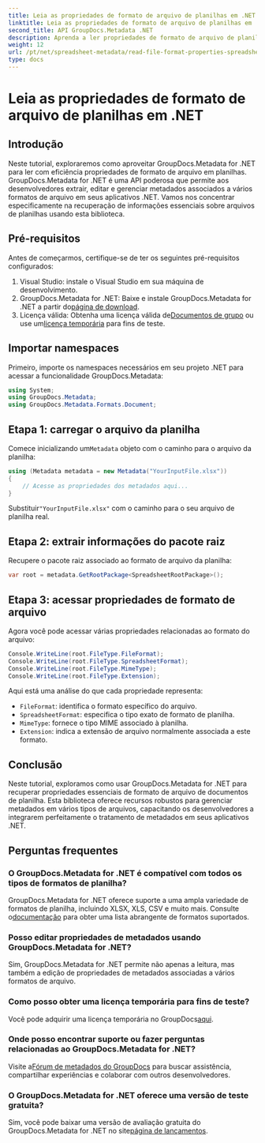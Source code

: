 ```yaml
---
title: Leia as propriedades de formato de arquivo de planilhas em .NET
linktitle: Leia as propriedades de formato de arquivo de planilhas em .NET
second_title: API GroupDocs.Metadata .NET
description: Aprenda a ler propriedades de formato de arquivo de planilha usando GroupDocs.Metadata for .NET. Acesse formato de arquivo, tipo MIME e muito mais com chamadas de API simples.
weight: 12
url: /pt/net/spreadsheet-metadata/read-file-format-properties-spreadsheets/
type: docs
---
```

# Leia as propriedades de formato de arquivo de planilhas em .NET

## Introdução
Neste tutorial, exploraremos como aproveitar GroupDocs.Metadata for .NET para ler com eficiência propriedades de formato de arquivo em planilhas. GroupDocs.Metadata for .NET é uma API poderosa que permite aos desenvolvedores extrair, editar e gerenciar metadados associados a vários formatos de arquivo em seus aplicativos .NET. Vamos nos concentrar especificamente na recuperação de informações essenciais sobre arquivos de planilhas usando esta biblioteca.
## Pré-requisitos
Antes de começarmos, certifique-se de ter os seguintes pré-requisitos configurados:
1. Visual Studio: instale o Visual Studio em sua máquina de desenvolvimento.
2.  GroupDocs.Metadata for .NET: Baixe e instale GroupDocs.Metadata for .NET a partir do[página de download](https://releases.groupdocs.com/metadata/net/).
3.  Licença válida: Obtenha uma licença válida de[Documentos de grupo](https://purchase.groupdocs.com/buy) ou use um[licença temporária](https://purchase.groupdocs.com/temporary-license/) para fins de teste.

## Importar namespaces
Primeiro, importe os namespaces necessários em seu projeto .NET para acessar a funcionalidade GroupDocs.Metadata:
```csharp
using System;
using GroupDocs.Metadata;
using GroupDocs.Metadata.Formats.Document;
```
## Etapa 1: carregar o arquivo da planilha
 Comece inicializando um`Metadata` objeto com o caminho para o arquivo da planilha:
```csharp
using (Metadata metadata = new Metadata("YourInputFile.xlsx"))
{
    // Acesse as propriedades dos metadados aqui...
}
```
 Substituir`"YourInputFile.xlsx"` com o caminho para o seu arquivo de planilha real.
## Etapa 2: extrair informações do pacote raiz
Recupere o pacote raiz associado ao formato de arquivo da planilha:
```csharp
var root = metadata.GetRootPackage<SpreadsheetRootPackage>();
```
## Etapa 3: acessar propriedades de formato de arquivo
Agora você pode acessar várias propriedades relacionadas ao formato do arquivo:
```csharp
Console.WriteLine(root.FileType.FileFormat);
Console.WriteLine(root.FileType.SpreadsheetFormat);
Console.WriteLine(root.FileType.MimeType);
Console.WriteLine(root.FileType.Extension);
```
Aqui está uma análise do que cada propriedade representa:
- `FileFormat`: identifica o formato específico do arquivo.
- `SpreadsheetFormat`: especifica o tipo exato de formato de planilha.
- `MimeType`: fornece o tipo MIME associado à planilha.
- `Extension`: indica a extensão de arquivo normalmente associada a este formato.

## Conclusão
Neste tutorial, exploramos como usar GroupDocs.Metadata for .NET para recuperar propriedades essenciais de formato de arquivo de documentos de planilha. Esta biblioteca oferece recursos robustos para gerenciar metadados em vários tipos de arquivos, capacitando os desenvolvedores a integrarem perfeitamente o tratamento de metadados em seus aplicativos .NET.

## Perguntas frequentes
### O GroupDocs.Metadata for .NET é compatível com todos os tipos de formatos de planilha?
 GroupDocs.Metadata for .NET oferece suporte a uma ampla variedade de formatos de planilha, incluindo XLSX, XLS, CSV e muito mais. Consulte o[documentação](https://tutorials.groupdocs.com/metadata/net/) para obter uma lista abrangente de formatos suportados.
### Posso editar propriedades de metadados usando GroupDocs.Metadata for .NET?
Sim, GroupDocs.Metadata for .NET permite não apenas a leitura, mas também a edição de propriedades de metadados associadas a vários formatos de arquivo.
### Como posso obter uma licença temporária para fins de teste?
 Você pode adquirir uma licença temporária no GroupDocs[aqui](https://purchase.groupdocs.com/temporary-license/).
### Onde posso encontrar suporte ou fazer perguntas relacionadas ao GroupDocs.Metadata for .NET?
 Visite a[Fórum de metadados do GroupDocs](https://forum.groupdocs.com/c/metadata/14) para buscar assistência, compartilhar experiências e colaborar com outros desenvolvedores.
### O GroupDocs.Metadata for .NET oferece uma versão de teste gratuita?
 Sim, você pode baixar uma versão de avaliação gratuita do GroupDocs.Metadata for .NET no site[página de lançamentos](https://releases.groupdocs.com/).